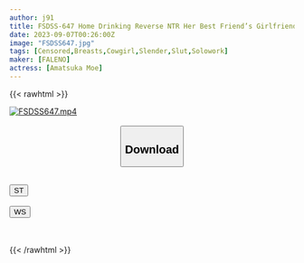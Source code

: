 ```yaml
---
author: j91
title: FSDSS-647 Home Drinking Reverse NTR Her Best Friend’s Girlfriend Plays With Me Who Gets An Immediate Erection And Repeatedly Ejaculates At The Stakeout Cowgirl Position. Angel Moe
date: 2023-09-07T00:26:00Z
image: "FSDSS647.jpg"
tags: [Censored,Breasts,Cowgirl,Slender,Slut,Solowork]
maker: [FALENO]
actress: [Amatsuka Moe]
---
```



{{< rawhtml >}}

<div class="video" data-videoid="br4yqgzDQwHPvBV">
    <a href="javascript:;">
        <img src="https://my.j91.asia/posts/FSDSS647/FSDSS647.jpg" width="WIDTH" height="HEIGHT" alt="FSDSS647.mp4" loading="lazy">
    </a>
</div>

<script type="text/javascript" src="https://j91.asia/asset/on-demand-st.js"></script>

<br>
  <link rel="stylesheet" href="https://j91.asia/asset/bs5.css">
  
  <center>
  <button class="btn btn-primary" type="button" data-bs-toggle="collapse" data-bs-target=".multi-collapse" aria-expanded="false" aria-controls="multiCollapseExample1 multiCollapseExample2"><h2>Download</h2></button></center>
</p>
<div class="row">
  <div class="col">
    <div class="collapse multi-collapse" id="multiCollapseExample1">
      <div class="card card-body">
	      	      <br>
<div class="buttons">  
<a href="https://streamtape.to/v/br4yqgzDQwHPvBV"><button class="btn-hover color-3"><i class="fa fa-download"></i> ST</button></a></div>
    </div>
  </div>
</div>
  <div class="col">
    <div class="collapse multi-collapse" id="multiCollapseExample2">
      <div class="card card-body">
	      <br>
<div class="buttons">
    <a href="https://wolfstream.tv/xtkltnpg0e38"><button class="btn-hover color-9"><i class="fa fa-download"></i> WS</button></a></div>
<br><br>
      </div>
    </div>
  </div>
</div>

{{< /rawhtml >}}